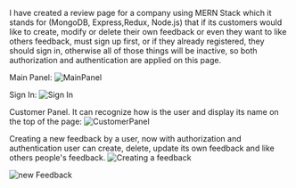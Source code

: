 I have created a review page for a company using MERN Stack which it stands for (MongoDB, Express,Redux, Node.js) that if its customers would like to create, modify or delete their own feedback or even they want to like others feedback, must sign up first, or if they already registered, they should sign in, otherwise all of those things will be inactive, so both authorization and authentication are applied on this page.

Main Panel:
![MainPanel](https://user-images.githubusercontent.com/55413701/127167759-798c594a-2649-46fc-99d0-8e515e6efccc.png)


Sign In:
![Sign In](https://user-images.githubusercontent.com/55413701/127167817-9f7f3270-1079-4a6e-96cd-ddccdf6b9185.png)

Customer Panel. It can recognize how is the user and display its name on the top of the page:
![CustomerPanel](https://user-images.githubusercontent.com/55413701/127167918-240b44fc-16b6-447c-9572-bc7da1fb3ce7.png)

Creating a new feedback by a user, now with authorization and authentication user can create, delete, update its own feedback and like others people's feedback.
![Creating a feedback](https://user-images.githubusercontent.com/55413701/127168010-646a8d2d-3902-4e6d-ba1a-1d7c89a548b3.png)


![new Feedback](https://user-images.githubusercontent.com/55413701/127168021-73c5f91a-3cdb-48b7-a39f-2cb103e223d7.png)






